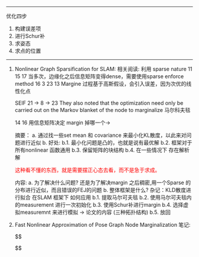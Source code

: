 <!--
 * @Author: Liu Weilong
 * @Date: 2021-03-31 15:37:19
 * @LastEditors: Liu Weilong
 * @LastEditTime: 2021-04-01 22:24:25
 * @FilePath: /3rd-test-learning/doc/slam_back_end/paper_reading.md
 * @Description: 
-->


-----
优化四步
1. 构建误差项
2. 进行Schur补
3. 求姿态
4. 求点的位置
-----




1. Nonlinear Graph Sparsification for SLAM:
   相关阅读: 利用 sparse nature 11 15 17 
   当多次，边缘化之后信息矩阵变得dense，需要使用sparse enforce method 16 3 23 13 
   Margine 过程基于高斯假设，会引入误差，因为次优的线性化点

   SEIF 21 -> 8 -> 23 They also noted that the
    optimization need only be carried out on the Markov blanket of
    the node to marginalize
    马尔科夫毯

   14 16 用信息矩阵决定 margin 掉哪一个-> 

   摘要：
   a. 通过找一些set mean 和 covariance 来最小化KL散度，以此来对问题进行近似
   b. 好处: b.1. 最小化问题是凸的，也就是说有最优解 b.2. 框架对于所有nonlinear 函数通用 b.3. 保留矩阵的块结构
           b.4. 在一些情况下 存在解析解

   <font color ="Red">这种看不懂的东西，就是需要摆正心态去看，而不是急于求成。</font>

   内容:
   a. 为了解决什么问题?
   还是为了解决margin 之后稠密,用一个Sparse 的分布进行近似，而且错误的FEJ的问题
   b. 整体框架是什么?
   杂记：KLD散度进行拟合
   在SLAM 框架下 如何应用
   b.1. 提取马尔可夫毯
   b.2. 使用马尔可夫毯内的measurement 进行一次初始化
   b.3. 使用Schur补进行margin
   b.4. 选择虚拟measuremnt 来进行模拟 -> 论文的内容 (三种拓扑结构)
   b.5. 放回

2. Fast Nonlinear Approximation of Pose Graph Node Marginalization
   笔记:
   
   $$

   $$